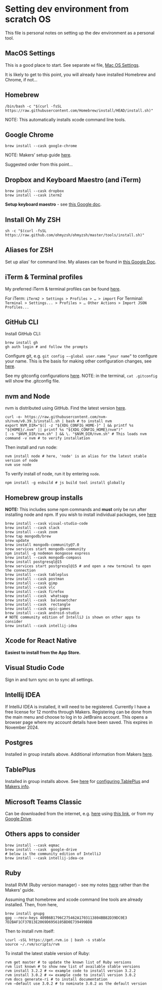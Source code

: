 # Setting dev environment from scratch OS

This file is personal notes on setting up the dev environment as a personal tool.

## MacOS Settings

This is a good place to start. See separate `md` file, [Mac OS Settings](https://github.com/pablisch/dev-environment-setup/blob/main/macos_settings.md).

It is likely to get to this point, you will already have installed Homebrew and Chrome, if not…

## Homebrew
```
/bin/bash -c "$(curl -fsSL https://raw.githubusercontent.com/Homebrew/install/HEAD/install.sh)"
```
NOTE: This automatically installs xcode command line tools.

## Google Chrome 
```
brew install --cask google-chrome
```

NOTE: Makers’ setup guide [here](https://github.com/makersacademy/getting-started/blob/main/setting-up-your-mac.md).

Suggested order from this point…

## Dropbox and Keyboard Maestro (and iTerm)
```
brew install --cask dropbox
brew install --cask iterm2
```
**Setup keyboard maestro** - see [this Google doc](https://docs.google.com/document/d/10Tu7gZg3YSOjEJppylCtM4W_PvpOlSa6TabENkKWP18/edit?usp=sharing).

## Install Oh My ZSH 
```
sh -c "$(curl -fsSL https://raw.github.com/ohmyzsh/ohmyzsh/master/tools/install.sh)"
```

## Aliases for ZSH
Set up alias’ for command line. My aliases can be found in [this Google Doc](https://docs.google.com/document/d/1NFcRVQaIo6sxUpB81nq6v9t7C74MZl1j4ILKNrtp7ng/edit?usp=sharing).

## iTerm & Terminal profiles
My preferred iTerm & terminal profiles can be found [here](https://drive.google.com/drive/folders/1PqfaIsI-swLBF5ibFG5yhHAJUCXU6crN?usp=sharing). 

For iTerm: `iTerm2 > Settings > Profiles > … > import`
For Terminal: `Terminal > Settings... > Profiles > … Other Actions > Import JSON Profiles...`

## GitHub CLI
Install GitHub CLI:
```
brew install gh
gh auth login # and follow the prompts
```
Configure git, e.g. `git config –-global user.name “your name”` to configure your name. This is the basis for making other configuration changes, see [here](https://makersacademy.teachable.com/courses/makers-academy-mastery-precourse/lectures/3989157).

See my gitconfig configurations [here](https://docs.google.com/document/d/13pMs0KbL6SVWEqR7BREaDErzdEvKye507XLXTd21dW8/edit?usp=sharing).
NOTE: in the terminal, `cat .gitconfig` will show the .gitconfig file.

## nvm and Node
nvm is distributed using GitHub. Find the latest version [here](https://github.com/nvm-sh/nvm#installing-and-updating).
```
curl -o- https://raw.githubusercontent.com/nvm-sh/nvm/v0.39.3/install.sh | bash # to install nvm
export NVM_DIR="$([ -z "${XDG_CONFIG_HOME-}" ] && printf %s "${HOME}/.nvm" || printf %s "${XDG_CONFIG_HOME}/nvm")"
[ -s "$NVM_DIR/nvm.sh" ] && \. "$NVM_DIR/nvm.sh" # This loads nvm
command -v nvm # to verify installation
```
Then install and run node:
```
nvm install node # here, 'node' is an alias for the latest stable version of node
nvm use node
```
To verify install of node, run it by entering `node`.
```
npm install -g esbuild # js build tool install globally
```

## Homebrew group installs

**NOTE:** This includes some npm commands and **must** only be run after installing node and npm.
If you wish to install individual packages, see [here](https://github.com/pablisch/dev-environment-setup/blob/main/individual_brew_installs.md)

```
brew install --cask visual-studio-code
brew install --cask slack
brew install --cask zoom
brew tap mongodb/brew
brew update
brew install mongodb-community@7.0
brew services start mongodb-community
npm install -g nodemon mongoose express
brew install --cask mongodb-compass
brew install postgresql@15
brew services start postgresql@15 # and open a new terminal to open the connection
brew install --cask tableplus
brew install --cask postman
brew install --cask gimp 
brew install --cask vlc 
brew install --cask firefox 
brew install --cask  whatsapp 
brew install --cask  balenaetcher 
brew install --cask  rectangle
brew install --cask epic-games
brew install --cask android-studio
# NOTE community edition of IntelliJ is shown on other apps to consider
brew install --cask intellij-idea
```

## Xcode for React Native
**Easiest to install from the App Store.**

## Visual Studio Code
Sign in and turn sync on to sync all settings.

## Intellij IDEA
If IntelliJ IDEA is installed, it will need to be registered. Currently I have a free license for 12 months through Makers. Registering can be done from the main menu and choose to log in to JetBrains account. This opens a browser page where my account details have been saved. This expires in November 2024.

## Postgres
Installed in group installs above.
Additional information from Makers [here](https://github.com/makersacademy/databases/blob/main/sql_bites/01_setting_up_database.md).

## TablePlus
Installed in group installs above.
See [here](https://github.com/pablisch/dev-environment-setup/blob/main/configuring_tableplus.md) for [configuring TablePlus](https://github.com/pablisch/dev-environment-setup/blob/main/configuring_tableplus.md) and [Makers info](https://github.com/makersacademy/databases/blob/main/sql_bites/06_using_table_plus.md).

## Microsoft Teams Classic

Can be downloaded from the internet, e.g. [here](https://answers.microsoft.com/en-us/msteams/forum/all/where-to-get-microsoft-teams-classic/52be289d-7f3e-42db-9789-ce65cb8b483d) using [this link](https://go.microsoft.com/fwlink/p/?linkid=869428), or from my [Google Drive](https://drive.google.com/file/d/1-yyp0Wh4AWwcTPz_WmWtnv-9IhEKOV-r/view?usp=sharing).

## Others apps to consider
```
brew install --cask eqmac
brew install --cask  google-drive
# below is the community edition of IntelliJ
brew install --cask intellij-idea-ce
```

## Ruby
Install RVM (Ruby version manager) - see my notes [here](https://docs.google.com/document/d/16G3-ixyX0yHJAy9MevqVIQ8Km5e01OAUD8epqg4h7v0/edit#heading=h.yo6xrg8msfu7) rather than the Makers’ guide.

Assuming that homebrew and xcode command line tools are already installed.
Then, from here, 
```
brew install gnupg
gpg --recv-keys 409B6B1796C275462A1703113804BB82D39DC0E3 7D2BAF1CF37B13E2069D6956105BD0E739499BDB
```
Then to install rvm itself: 
```
\curl -sSL https://get.rvm.io | bash -s stable 
source ~/.rvm/scripts/rvm 
```
To install the latest stable version of Ruby:
```
rvm get master # to update the known list of Ruby versions
rvm list known # to show new list of available stable versions
rvm install 3.2.2 # <= example code to install version 3.2.2
rvm install 3.0.2 # <= example code to install version 3.0.2
rvm docs generate-ri # to install documentation
rvm –default use 3.0.2 # to nominate 3.0.2 as the default version
```